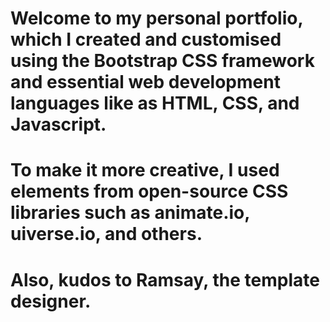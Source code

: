 # Welcome to my personal portfolio, which I created and customised using the Bootstrap CSS framework and essential web development languages like as HTML, CSS, and Javascript.
# To make it more creative, I used elements from open-source CSS libraries such as animate.io, uiverse.io, and others.
# Also, kudos to Ramsay, the template designer.

